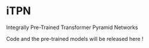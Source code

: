 # iTPN
Integrally Pre-Trained Transformer Pyramid Networks


Code and the pre-trained models will be released here !

